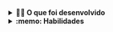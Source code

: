 <details>
  <summary><strong>👨‍💻 O que foi desenvolvido</strong></summary><br />

  - Nesse projeto você escrevi testes para uma aplicação React que já estava criada e configurada, utilizando [`Jest`](https://jestjs.io/) e a biblioteca [`React Testing Library`](https://testing-library.com/).
 
  - A aplicação contém uma implementação completa de todos os requisitos da Pokédex. Para cada requisito listado, escrevi testes que garantam sua corretude. Tendo em mente [testes _falsos positivos_](https://talkingabouttesting.com/2015/08/04/falsos-negativos-falsos-positivos-verdadeiros-negativos-e-verdadeiros-positivos/).
</details>

<details>
  <summary><strong>:memo: Habilidades</strong></summary><br />

  Neste projeto:

  * Utilizei os seletores (queries) da React-Testing-Library em testes automatizados;

  * Simulei eventos com a React-Testing-Library em testes automatizados;

  * Testei fluxos lógicos assíncronos com a React-Testing-Library;

  * Escrevi testes que permitam a refatoração da estrutura dos componentes da aplicação sem necessidade de serem alterados;

  * Testei inputs.
</details>

